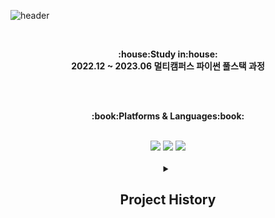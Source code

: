 ![header](https://capsule-render.vercel.app/api?type=wave&color=auto&height=300&section=header&text=Let's%20Go&fontSize=90)

<br>

<p align="center">
   <Strong>:house:Study in:house:</Strong><br><Strong>2022.12 ~ 2023.06 멀티캠퍼스 파이썬 풀스택 과정</Strong><br> </p>



<br><br>
</p>

<p align="center">
    <Strong>:book:Platforms & Languages:book:</Strong><br>
    
</p>

<br>

<div align="center">
  	<img src="https://img.shields.io/badge/MySQL-4479A1?style=flat&logo=MySQL&logoColor=white" />
  	<img src="https://img.shields.io/badge/Django-092E20?style=flat&logo=Django&logoColor=white" />
	<img src="https://img.shields.io/badge/Spring-6DB33F?style=flat&logo=Spring&logoColor=white" />
</div>

<br>
<div align="center">
	<details>
		<summary>
			<h2>Project History</h2>
		</summary>
		<img src="https://img.shields.io/badge/Django-092E20?style=flat&logo=Django&logoColor=white" /><h3><a href="https://github.com/illson97/1st_teampjt-pjt-mango">망고플레이트 클론코딩</a></h3>
		***
		<br>
		<img src="https://img.shields.io/badge/Django-092E20?style=flat&logo=Django&logoColor=white" /><h3><a href="https://github.com/illson97/2nd_teampjt-resque9">편의점 음식 및 레시피 정보 플랫폼</a></h3>
		<br>
		<img src="https://img.shields.io/badge/Django-092E20?style=flat&logo=Django&logoColor=white" /><h3><a href="https://github.com/illson97/3rd_teampjt-mureokmureok">식물 종합 정보 플랫폼 및 식물 관리 웹 어플리케이션</a></h3>
		<br>
		<img src="https://img.shields.io/badge/Spring-6DB33F?style=flat&logo=Spring&logoColor=white" /><h3><a href="https://github.com/illson97/100SOO">100SOO 게시판 서비스</a></h3>
		<br>
		<img src="https://img.shields.io/badge/Spring-6DB33F?style=flat&logo=Spring&logoColor=white" /><h3><a href="https://github.com/illson97/project-admin-100SOO">100SOO 게시판 어드민 서비스</a></h3>
	</details>
</div>
